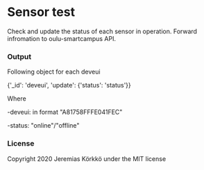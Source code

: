 # Sensor test
Check and update the status of each sensor in operation. Forward infromation to oulu-smartcampus API.

### Output
Following object for each deveui

{'_id': 'deveui', 'update': {'status': 'status'}}

Where

-deveui: in format "A81758FFFE041FEC"

-status: "online"/"offline"

### License
Copyright 2020 Jeremias Körkkö under the MIT license
